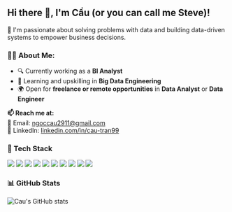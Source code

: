 ## Hi there 👋, I'm Cầu (or you can call me Steve)!

🎯 I'm passionate about solving problems with data and building data-driven systems to empower business decisions.

### 👨‍💻 About Me:

<ul>
  <li>🔍 Currently working as a <strong>BI Analyst</strong></li>
  <li>🚀 Learning and upskilling in <strong>Big Data Engineering</strong></li>
  <li>🌍 Open for <strong>freelance or remote opportunities</strong> in <strong>Data Analyst</strong> or <strong>Data Engineer</strong></li>
</ul>

<p><strong>📫 Reach me at:</strong><br>
📧 Email: <a href="mailto:ngoccau2911@gmail.com">ngoccau2911@gmail.com</a><br>
💼 LinkedIn: <a href="https://www.linkedin.com/in/cau-tran99/" target="_blank">linkedin.com/in/cau-tran99</a>
</p>


### 🧰 Tech Stack

<p align="left">
  <img src="https://img.shields.io/badge/Python-3776AB?style=for-the-badge&logo=python&logoColor=white" />
  <img src="https://img.shields.io/badge/SQL-003B57?style=for-the-badge&logo=mysql&logoColor=white" />
  <img src="https://img.shields.io/badge/Power%20BI-F2C811?style=for-the-badge&logo=powerbi&logoColor=white" />
  <img src="https://img.shields.io/badge/LookML-4285F4?style=for-the-badge&logo=looker&logoColor=white" />
  <img src="https://img.shields.io/badge/Linux-FCC624?style=for-the-badge&logo=linux&logoColor=black" />
  <img src="https://img.shields.io/badge/Git-F05032?style=for-the-badge&logo=git&logoColor=white" />
  <img src="https://img.shields.io/badge/GCP-4285F4?style=for-the-badge&logo=googlecloud&logoColor=white" />
  <img src="https://img.shields.io/badge/Airflow-017CEE?style=for-the-badge&logo=apacheairflow&logoColor=white" />
  <img src="https://img.shields.io/badge/Kafka-231F20?style=for-the-badge&logo=apachekafka&logoColor=white" />
  <img src="https://img.shields.io/badge/Spark-E25A1C?style=for-the-badge&logo=apachespark&logoColor=white" />
</p>



### 📊 GitHub Stats

![Cau's GitHub stats](https://github-readme-stats.vercel.app/api?username=stevetran77&show_icons=true&hide=contribs,prs&cache_seconds=86400&theme=algolia)
